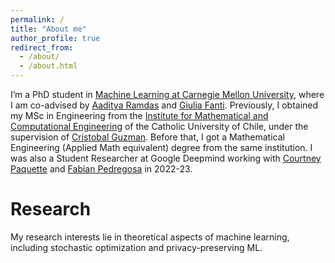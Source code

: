 ```yaml
---
permalink: /
title: "About me"
author_profile: true
redirect_from: 
  - /about/
  - /about.html
---
```


I’m a PhD student in [Machine Learning at Carnegie Mellon University]([https://duckduckgo.com](https://www.ml.cmu.edu/)), where I am co-advised by [Aaditya Ramdas](https://www.stat.cmu.edu/~aramdas/) and [Giulia Fanti](https://gfanti.github.io/). Previously, I obtained my MSc in Engineering from the [Institute for Mathematical and Computational Engineering](https://imc.uc.cl/) of the Catholic University of Chile, under the supervision of [Cristobal Guzman](https://sites.google.com/view/cguzman/). Before that, I got a Mathematical Engineering (Applied Math equivalent) degree from the same institution. I was also a Student Researcher at Google Deepmind working with [Courtney Paquette](https://cypaquette.github.io/) and [Fabian Pedregosa](https://fa.bianp.net/pages/about.html) in 2022-23.

<h1>Research</h1>

My research interests lie in theoretical aspects of machine learning, including stochastic optimization and privacy-preserving ML.


